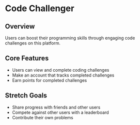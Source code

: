 # Code Challenger

## Overview

Users can boost their programming skills through engaging code challenges on this platform.

## Core Features

- Users can view and complete coding challenges
- Make an account that tracks completed challenges
- Earn points for completed challenges

## Stretch Goals

- Share progress with friends and other users
- Compete against other users with a leaderboard
- Contribute their own problems
